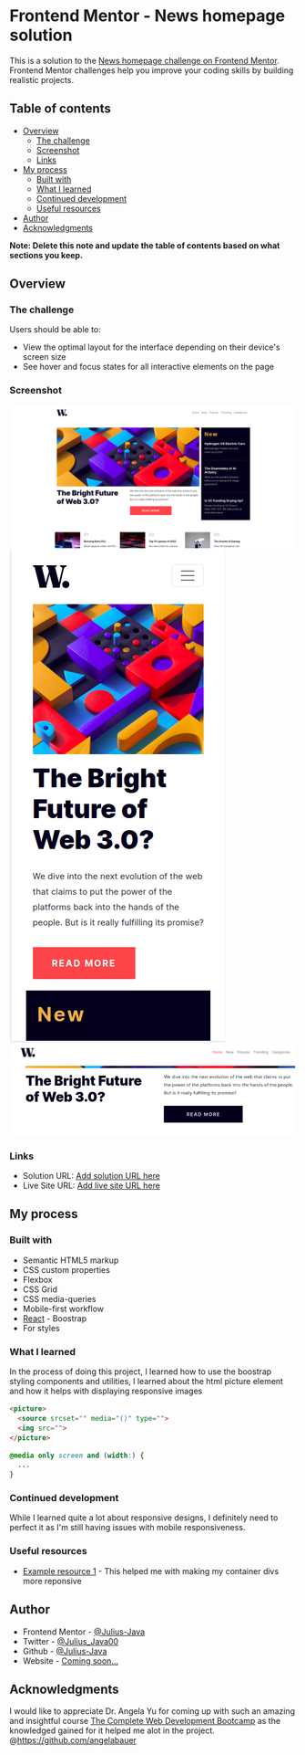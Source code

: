 # Frontend Mentor - News homepage solution

This is a solution to the [News homepage challenge on Frontend Mentor](https://www.frontendmentor.io/challenges/news-homepage-H6SWTa1MFl). Frontend Mentor challenges help you improve your coding skills by building realistic projects. 

## Table of contents

- [Overview](#overview)
  - [The challenge](#the-challenge)
  - [Screenshot](#screenshot)
  - [Links](#links)
- [My process](#my-process)
  - [Built with](#built-with)
  - [What I learned](#what-i-learned)
  - [Continued development](#continued-development)
  - [Useful resources](#useful-resources)
- [Author](#author)
- [Acknowledgments](#acknowledgments)

**Note: Delete this note and update the table of contents based on what sections you keep.**

## Overview

### The challenge

Users should be able to:

- View the optimal layout for the interface depending on their device's screen size
- See hover and focus states for all interactive elements on the page


### Screenshot

![](./screenshot/desktop-screenshot.png)
![](./screenshot/mobile-screenshot.png)
![](./screenshot/navbar-active.png)
![](./screenshot/read-active.png)


### Links

- Solution URL: [Add solution URL here](https://your-solution-url.com)
- Live Site URL: [Add live site URL here](https://your-live-site-url.com)

## My process

### Built with

- Semantic HTML5 markup
- CSS custom properties
- Flexbox
- CSS Grid
- CSS media-queries
- Mobile-first workflow
- [React](https://getbootstrap.com/) - Boostrap
- For styles


### What I learned

In the process of doing this project, I learned how to use the boostrap styling components and utilities, I learned about the html picture element and how it helps with displaying responsive images

```html
<picture>
  <source srcset="" media="()" type="">
  <img src="">
</picture>
```
```css
@media only screen and (width:) {
  ...
}
```

### Continued development

While I learned quite a lot about responsive designs, I definitely need to perfect it as I'm still having issues with mobile responsiveness.

### Useful resources

- [Example resource 1](https://getbootstrap.com/docs/5.0/layout/containers/) - This helped me with making my container divs more reponsive

## Author

- Frontend Mentor - [@Julius-Java](https://www.frontendmentor.io/profile/Julius-Java)
- Twitter - [@Julius_Java00](https://www.twitter.com/Julius_Java00)
- Github - [@Julius-Java](https://www.twitter.com/Julius-Java)
- Website - [Coming soon...](https://www.your-site.com)


## Acknowledgments

I would like to appreciate Dr. Angela Yu for coming up with such an amazing and insightful course [The Complete Web Development Bootcamp](https://www.udemy.com/course/the-complete-web-development-bootcamp/learn/lecture/)  as the knowledged gained for it helped me alot in the project.
@https://github.com/angelabauer